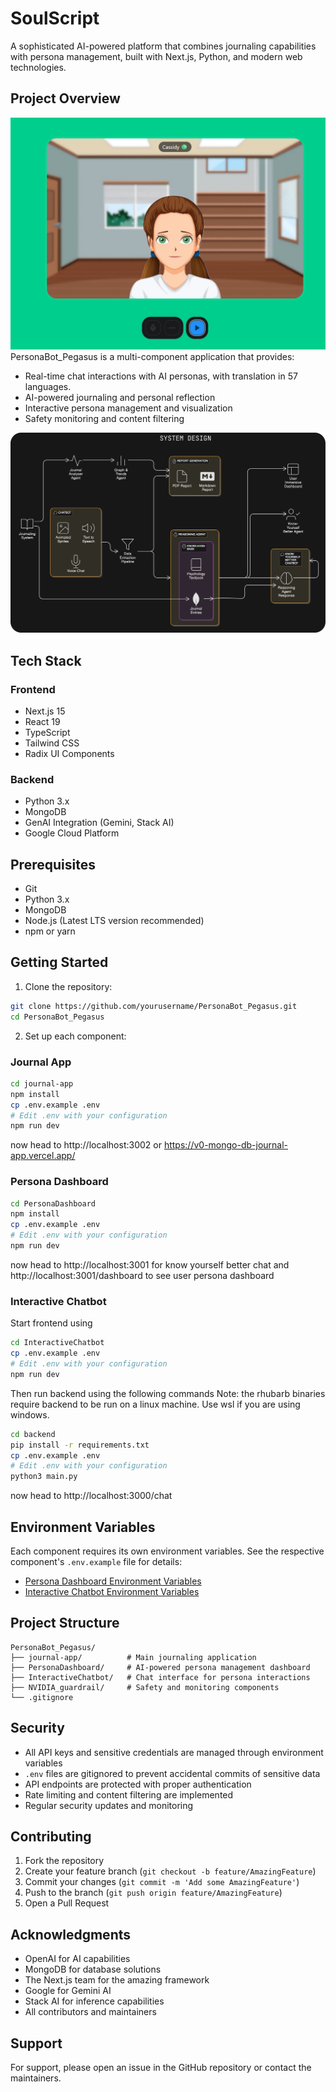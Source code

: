 # SoulScript

A sophisticated AI-powered platform that combines journaling capabilities with persona management, built with Next.js, Python, and modern web technologies.

## Project Overview
![cassidy interactive chatbot](WebApp/image.png)
PersonaBot_Pegasus is a multi-component application that provides:
- Real-time chat interactions with AI personas, with translation in 57 languages.
- AI-powered journaling and personal reflection
- Interactive persona management and visualization
- Safety monitoring and content filtering

![system architecture](image-1.png)
## Tech Stack

### Frontend
- Next.js 15
- React 19
- TypeScript
- Tailwind CSS
- Radix UI Components

### Backend
- Python 3.x
- MongoDB
- GenAI Integration (Gemini, Stack AI)
- Google Cloud Platform

## Prerequisites

- Git
- Python 3.x
- MongoDB
- Node.js (Latest LTS version recommended)
- npm or yarn

## Getting Started

1. Clone the repository:
```bash
git clone https://github.com/yourusername/PersonaBot_Pegasus.git
cd PersonaBot_Pegasus
```

2. Set up each component:

### Journal App
```bash
cd journal-app
npm install
cp .env.example .env
# Edit .env with your configuration
npm run dev
```
now head to http://localhost:3002 or https://v0-mongo-db-journal-app.vercel.app/

### Persona Dashboard
```bash
cd PersonaDashboard
npm install
cp .env.example .env
# Edit .env with your configuration
npm run dev
```
now head to http://localhost:3001 for know yourself better chat and http://localhost:3001/dashboard to see user persona dashboard 

### Interactive Chatbot
Start frontend using

```bash
cd InteractiveChatbot
cp .env.example .env
# Edit .env with your configuration
npm run dev
```
Then run backend using the following commands
Note: the rhubarb binaries require backend to be run on a linux machine. Use wsl if you are using windows.
```bash
cd backend
pip install -r requirements.txt
cp .env.example .env
# Edit .env with your configuration
python3 main.py
```

now head to http://localhost:3000/chat


## Environment Variables

Each component requires its own environment variables. See the respective component's `.env.example` file for details:

- [Persona Dashboard Environment Variables](PersonaDashboard/.env.example)
- [Interactive Chatbot Environment Variables](InteractiveChatbot/.env.example)


## Project Structure

```
PersonaBot_Pegasus/
├── journal-app/          # Main journaling application
├── PersonaDashboard/     # AI-powered persona management dashboard
├── InteractiveChatbot/   # Chat interface for persona interactions
├── NVIDIA_guardrail/     # Safety and monitoring components
└── .gitignore
```

## Security

- All API keys and sensitive credentials are managed through environment variables
- `.env` files are gitignored to prevent accidental commits of sensitive data
- API endpoints are protected with proper authentication
- Rate limiting and content filtering are implemented
- Regular security updates and monitoring

## Contributing

1. Fork the repository
2. Create your feature branch (`git checkout -b feature/AmazingFeature`)
3. Commit your changes (`git commit -m 'Add some AmazingFeature'`)
4. Push to the branch (`git push origin feature/AmazingFeature`)
5. Open a Pull Request


## Acknowledgments

- OpenAI for AI capabilities
- MongoDB for database solutions
- The Next.js team for the amazing framework
- Google for Gemini AI
- Stack AI for inference capabilities
- All contributors and maintainers

## Support

For support, please open an issue in the GitHub repository or contact the maintainers. 